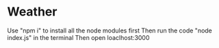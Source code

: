 # Weather
Use "npm i" to install all the node modules first
Then run the code "node index.js" in the terminal
Then open loaclhost:3000
